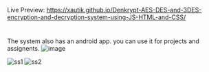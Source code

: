 Live Preview: https://xautik.github.io/Denkrypt-AES-DES-and-3DES-encryption-and-decryption-system-using-JS-HTML-and-CSS/
#
The system also has an android app. you can use it for projects and assignents.
![image](https://github.com/xautik/Denkrypt-AES-DES-and-3DES-encryption-and-decryption-system-using-JS-HTML-and-CSS/assets/106868727/93f0d0f7-999a-4ca9-b49a-566d72668339)


![ss1](https://github.com/xautik/Denkrypt-AES-DES-and-3DES-encryption-and-decryption-system-using-JS-HTML-and-CSS/assets/106868727/a2a86b45-36fa-4c95-8ea1-240b50edd4ff)
![ss2](https://github.com/xautik/Denkrypt-AES-DES-and-3DES-encryption-and-decryption-system-using-JS-HTML-and-CSS/assets/106868727/b5c79a2c-5fc0-4aae-82bd-cc1d65398263)

